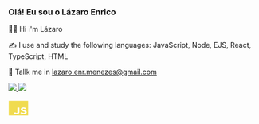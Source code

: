 ### Olá! Eu sou o Lázaro Enrico


  🙋‍♂️ Hi i'm Lázaro 
  
  ✍ I use and study the following languages: JavaScript, Node, EJS, React, TypeScript, HTML
  
  💼 Tallk me in  lazaro.enr.menezes@gmail.com

 <div>
  <a href="https://github.com/Lazaroenrico">
  <img height="180em" src="https://github-readme-stats.vercel.app/api?username=Lazaroenrico&show_icons=true&theme=dark&include_all_commits=true&count_private=true"/>
  <img height="180em" src="https://github-readme-stats.vercel.app/api/top-langs/?username=Lazaroenrico&layout=compact&langs_count=7&theme=dark"/>
</div>

<div style="display: inline_block"><br>
  <img align="center" alt="Lazaro-Js" height="30" width="40" src="https://raw.githubusercontent.com/devicons/devicon/master/icons/javascript/javascript-plain.svg">
</div>
  
  <div
  [Snake animation](https://github.com/Lazaroenrico)
  </div>
 
